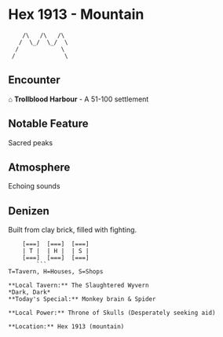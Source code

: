 # Hex 1913 - Mountain
```
    /\   /\   /\
   /  \_/  \_/  \
  /            \
 /              \
```

## Encounter

⌂ **Trollblood Harbour** - A 51-100 settlement

## Notable Feature

Sacred peaks

## Atmosphere

Echoing sounds

## Denizen

Built from clay brick, filled with fighting.

```
    [===]  [===]  [===]
    | T |  | H |  | S |
    [===]  [===]  [===]
        ```
T=Tavern, H=Houses, S=Shops

**Local Tavern:** The Slaughtered Wyvern
*Dark, Dark*
**Today's Special:** Monkey brain & Spider

**Local Power:** Throne of Skulls (Desperately seeking aid)

**Location:** Hex 1913 (mountain)
